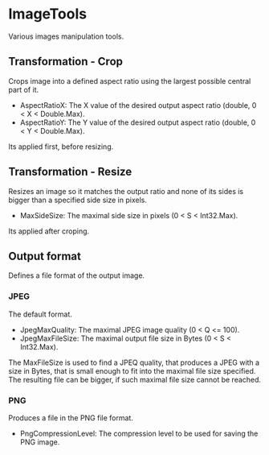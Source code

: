 # ImageTools

Various images manipulation tools.

## Transformation - Crop

Crops image into a defined aspect ratio using the largest possible central part of it.

- AspectRatioX: The X value of the desired output aspect ratio (double, 0 < X < Double.Max).
- AspectRatioY: The Y value of the desired output aspect ratio (double, 0 < Y < Double.Max).

Its applied first, before resizing.

## Transformation - Resize

Resizes an image so it matches the output ratio and none of its sides is bigger than a specified side size in pixels.

- MaxSideSize: The maximal side size in pixels (0 < S < Int32.Max).

Its applied after croping.

## Output format

Defines a file format of the output image.

### JPEG

The default format.

- JpegMaxQuality: The maximal JPEG image quality (0 < Q <= 100).
- JpegMaxFileSize: The maximal output file size in Bytes (0 < S < Int32.Max).

The MaxFileSize is used to find a JPEQ quality, that produces a JPEG with a size in Bytes,
that is small enough to fit into the maximal file size specified. The resulting file can be
bigger, if such maximal file size cannot be reached.

### PNG

Produces a file in the PNG file format.

- PngCompressionLevel: The compression level to be used for saving the PNG image.
